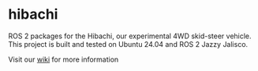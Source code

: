 # hibachi
ROS 2 packages for the Hibachi, our experimental 4WD skid-steer vehicle. This project is built and tested on Ubuntu 24.04 and ROS 2 Jazzy Jalisco.

Visit our [wiki](../../wiki) for more information
